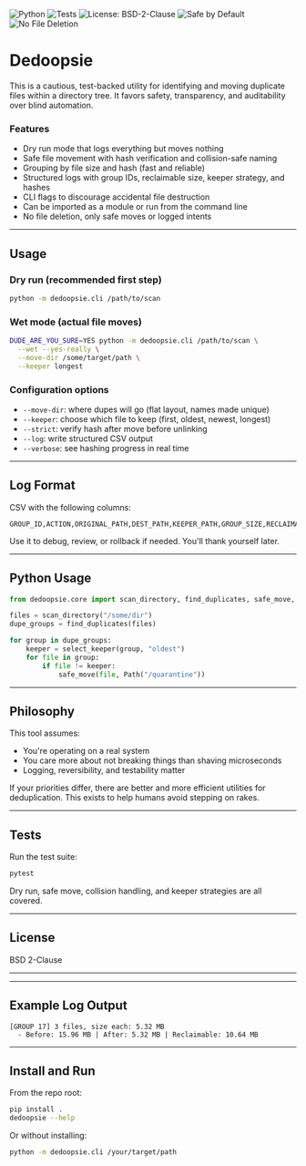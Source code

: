 ![Python](https://img.shields.io/badge/python-3.8%2B-blue)
![Tests](https://img.shields.io/badge/tests-passing-brightgreen)
![License: BSD-2-Clause](https://img.shields.io/badge/license-BSD--2--Clause-blue)
![Safe by Default](https://img.shields.io/badge/Safe-by_default-brightgreen)
![No File Deletion](https://img.shields.io/badge/no_file_deletion-this_tool_moves_only-blue)

# Dedoopsie

This is a cautious, test-backed utility for identifying and moving duplicate files within a directory tree. It favors safety, transparency, and auditability over blind automation.

### Features

- Dry run mode that logs everything but moves nothing
- Safe file movement with hash verification and collision-safe naming
- Grouping by file size and hash (fast and reliable)
- Structured logs with group IDs, reclaimable size, keeper strategy, and hashes
- CLI flags to discourage accidental file destruction
- Can be imported as a module or run from the command line
- No file deletion, only safe moves or logged intents

---

## Usage

### Dry run (recommended first step)

```bash
python -m dedoopsie.cli /path/to/scan
```

### Wet mode (actual file moves)

```bash
DUDE_ARE_YOU_SURE=YES python -m dedoopsie.cli /path/to/scan \
  --wet --yes-really \
  --move-dir /some/target/path \
  --keeper longest
```

### Configuration options

- `--move-dir`: where dupes will go (flat layout, names made unique)
- `--keeper`: choose which file to keep (first, oldest, newest, longest)
- `--strict`: verify hash after move before unlinking
- `--log`: write structured CSV output
- `--verbose`: see hashing progress in real time

---

## Log Format

CSV with the following columns:

```
GROUP_ID,ACTION,ORIGINAL_PATH,DEST_PATH,KEEPER_PATH,GROUP_SIZE,RECLAIMABLE,HASH,ERROR
```

Use it to debug, review, or rollback if needed. You'll thank yourself later.

---

## Python Usage

```python
from dedoopsie.core import scan_directory, find_duplicates, safe_move, select_keeper

files = scan_directory("/some/dir")
dupe_groups = find_duplicates(files)

for group in dupe_groups:
    keeper = select_keeper(group, "oldest")
    for file in group:
        if file != keeper:
            safe_move(file, Path("/quarantine"))
```

---

## Philosophy

This tool assumes:

- You're operating on a real system
- You care more about not breaking things than shaving microseconds
- Logging, reversibility, and testability matter

If your priorities differ, there are better and more efficient utilities for deduplication. This exists to help humans avoid stepping on rakes.

---

## Tests

Run the test suite:

```bash
pytest
```

Dry run, safe move, collision handling, and keeper strategies are all covered.

---

## License

BSD 2-Clause

---




---

## Example Log Output

```
[GROUP 17] 3 files, size each: 5.32 MB
  - Before: 15.96 MB | After: 5.32 MB | Reclaimable: 10.64 MB
```

---

## Install and Run

From the repo root:

```bash
pip install .
dedoopsie --help
```

Or without installing:

```bash
python -m dedoopsie.cli /your/target/path
```

